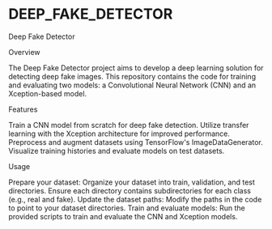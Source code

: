 # DEEP_FAKE_DETECTOR

Deep Fake Detector



Overview


The Deep Fake Detector project aims to develop a deep learning solution for detecting deep fake images. This repository contains the code for training and evaluating two models: a Convolutional Neural Network (CNN) and an Xception-based model.

Features

Train a CNN model from scratch for deep fake detection.
Utilize transfer learning with the Xception architecture for improved performance.
Preprocess and augment datasets using TensorFlow's ImageDataGenerator.
Visualize training histories and evaluate models on test datasets.


Usage

Prepare your dataset:
Organize your dataset into train, validation, and test directories.
Ensure each directory contains subdirectories for each class (e.g., real and fake).
Update the dataset paths:
Modify the paths in the code to point to your dataset directories.
Train and evaluate models:
Run the provided scripts to train and evaluate the CNN and Xception models.
